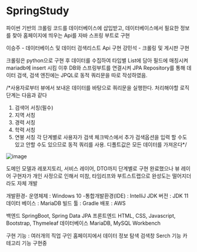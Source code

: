 # SpringStudy

파이썬 기반의 크롤링 코드를 데이터베이스에 삽입받고, 데이터베이스에서 필요한 정보를 찾아 홈페이지에 띄우는 Api를 자바 스프링 부트로 구현

이승주 - 데이터베이스 및 데이터 검색리스트 Api 구현
강민석 - 크롤링 및 게시판 구현

크롤링은 python으로 구현 후 데이터를 수집하여 타입별 List에 담아 필드에 매칭시켜 mariadb에 insert 시킴
이후 DB와 스프링부트를 연결시켜 JPA Repository를 통해 데이터 검색, 검색 엔진에는 JPQL로 동적 쿼리문을 따로 작성하였음.

/*사용자로부터 뷰에서 보내온 데이터를 바탕으로 쿼리문을 실행한다.
처리해야할 로직 단계는 다음과 같다
1. 검색어 서칭(필수)
2. 지역 서칭 
3. 경력 서칭
4. 학력 서칭
5. 연봉 서칭
각 단계별로 사용자가 검색 체크박스에서 추가 검색옵션을 입력 할 수도 있고 안할 수도 있으므로
동적 쿼리를 사용. 디폴트값은 모든 데이터를 가져온다*/

![image](https://user-images.githubusercontent.com/85321903/204531859-b8b9ea91-5c25-4fea-a289-bf7fe36ad1e1.png)

도메인 모델과 레포지토리, 서비스 레이어, DTO까지 단계별로 구현 완료했으나 뷰 레이어 구현자가 개인 사정으로 인해서 미참, 타임리프와 부트스트랩으로 완성도는 떨어지더라도 자체 개발

개발환경-
운영체제 : Windows 10 -통합개발환경(IDE) : IntelliJ
JDK 버전 : JDK 11
데이터 베이스 : MariaDB
빌드 툴 : Gradle
배포 : AWS

백엔드
SpringBoot, Spring Data JPA
프론트엔드
HTML, CSS, Javascript, Bootstrap, Thymeleaf
데이터베이스
MariaDB, MySQL Workbench

구현 기능 :
여러개의 직업 구인 홈페이지에서 데이터 정보 탐색
검색창 Serch 기능
카테고리 기능 구현중
